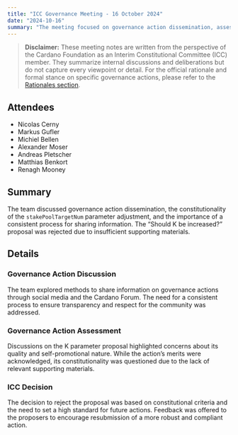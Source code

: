 ```yaml
---
title: "ICC Governance Meeting - 16 October 2024"
date: "2024-10-16"
summary: "The meeting focused on governance action dissemination, assessing the constitutionality of the stakePoolTargetNum parameter adjustment proposal, and ensuring a consistent process for information sharing. The 'Should K be increased?' proposal was rejected due to insufficient supporting materials."
---
```


> **Disclaimer:** These meeting notes are written from the perspective of the Cardano Foundation as an Interim Constitutional Committee (ICC) member. They summarize internal discussions and deliberations but do not capture every viewpoint or detail. For the official rationale and formal stance on specific governance actions, please refer to the [Rationales section](../Rationales/README.md).

## Attendees  

- Nicolas Cerny  
- Markus Gufler  
- Michiel Bellen  
- Alexander Moser  
- Andreas Pletscher  
- Matthias Benkort  
- Renagh Mooney  

## Summary  

The team discussed governance action dissemination, the constitutionality of the `stakePoolTargetNum` parameter adjustment, and the importance of a consistent process for sharing information. The “Should K be increased?” proposal was rejected due to insufficient supporting materials.

## Details  

### Governance Action Discussion  

The team explored methods to share information on governance actions through social media and the Cardano Forum. The need for a consistent process to ensure transparency and respect for the community was addressed.

### Governance Action Assessment  

Discussions on the K parameter proposal highlighted concerns about its quality and self-promotional nature. While the action’s merits were acknowledged, its constitutionality was questioned due to the lack of relevant supporting materials.

### ICC Decision  

The decision to reject the proposal was based on constitutional criteria and the need to set a high standard for future actions. Feedback was offered to the proposers to encourage resubmission of a more robust and compliant action.